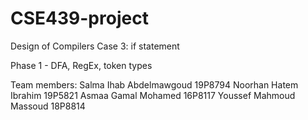 # CSE439-project
Design of Compilers
Case 3: if statement

Phase 1 - DFA, RegEx, token types

Team members:
Salma Ihab Abdelmawgoud	19P8794
Noorhan Hatem Ibrahim	19P5821
Asmaa Gamal Mohamed	16P8117
Youssef Mahmoud Massoud	18P8814
